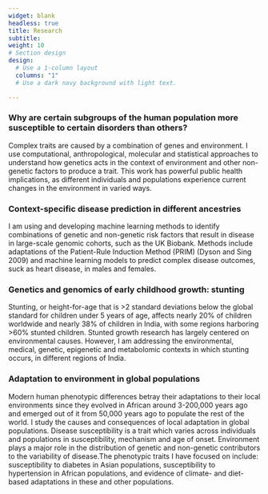 ```yaml
---
widget: blank
headless: true
title: Research
subtitle:
weight: 10
# Section design
design:
  # Use a 1-column layout
  columns: "1"
  # Use a dark navy background with light text.

---
```


<h3>Why are certain subgroups of the human population more susceptible to certain disorders than others?</h3>
<p>Complex traits are caused by a combination of genes and environment. I use computational, anthropological, molecular and statistical approaches to understand how genetics acts in the context of environment and other non-genetic factors to produce a trait. This work has powerful public health implications, as different individuals and populations experience current changes in the environment in varied ways.</p>

<h3>Context-specific disease prediction in different ancestries</h3>
<p>I am using and developing machine learning methods to identify combinations of genetic and non-genetic risk factors that result in disease in large-scale genomic cohorts, such as the UK Biobank. Methods include adaptations of the Patient-Rule Induction Method (PRIM) (Dyson and Sing 2009) and machine learning models to predict complex disease outcomes, suck as heart disease, in males and females.</p>

<h3>Genetics and genomics of early childhood growth: stunting</h3>
<p>Stunting, or height-for-age that is >2 standard deviations below the global standard for children under 5 years of age, affects nearly 20% of children worldwide and nearly 38% of children in India, with some regions harboring >60% stunted children. Stunted growth research has largely centered on environmental causes. However, I am addressing the environmental, medical, genetic, epigenetic and metabolomic contexts in which stunting occurs, in different regions of India.</p>


<h3>Adaptation to environment in global populations</h3>
<p>Modern human phenotypic differences betray their adaptations to their local environments since they evolved in African around 3-200,000 years ago and emerged out of it from 50,000 years ago to populate the rest of the world. I study the causes and consequences of local adaptation in global populations. Disease susceptibility is a trait which varies across individuals and populations in susceptibility, mechanism and age of onset. Environment plays a major role in the distribution of genetic and non-genetic contributors to the variability of disease.The phenotypic traits I have focused on include: susceptibility to diabetes in Asian populations, susceptibility to hypertension in African populations, and evidence of climate- and diet-based adaptations in these and other populations.</p>